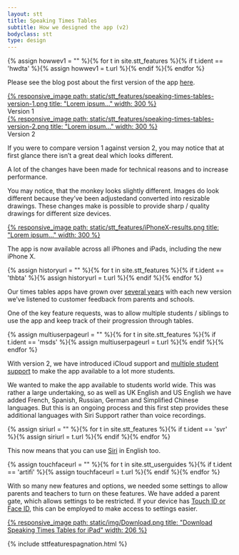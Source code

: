 ```yaml
---
layout: stt
title: Speaking Times Tables
subtitle: How we designed the app (v2)
bodyclass: stt
type: design
---
```


{% assign howwev1 = "" %}{% for t in site.stt_features %}{% if t.ident == 'hwdta' %}{% assign howwev1 = t.url %}{% endif %}{% endfor %}

Please see the blog post about the first version of the app <a href="{{ site.baseurl }}{{ howwev1 }}">here</a>.

<div class="container-table">
	<div class="row table-row">
		<div class="col-xs-12 col-sm-6 full-height" style="">
	        <div class="center-block">
	        	<a href="{{ site.baseurl }}/static/stt_features/speaking-times-tables-version-1.png" class="thickbox">
					{% responsive_image path: static/stt_features/speaking-times-tables-version-1.png title: "Lorem ipsum..." width: 300 %}
				</a>
				<div class="center-horiz">Version 1</div>
			</div>
		</div>
		<div class="col-xs-12 col-sm-6 full-height mobile-pt" style="">
			 <div class="center-block">
	        	<a href="{{ site.baseurl }}/static/stt_features/speaking-times-tables-version-2.png" class="thickbox">
					{% responsive_image path: static/stt_features/speaking-times-tables-version-2.png title: "Lorem ipsum..." width: 300 %}
				</a>
				<div class="center-horiz">Version 2</div>
			</div>
		</div>
	</div>
</div>


If you were to compare version 1 against version 2, you may notice that at first glance there isn’t a great deal which looks different.

A lot of the changes have been made for technical reasons and to increase performance.

You may notice, that the monkey looks slightly different. Images do look different because they’ve been adjustedand converted into resizable drawings. These changes make is possible to provide sharp / quality drawings for different size devices.

<div class="container-table">
	<div class="center-block">
		<a href="{{ site.baseurl }}/static/stt_features/iPhoneX-results.png" class="thickbox">
			{% responsive_image path: static/stt_features/iPhoneX-results.png title: "Lorem ipsum..." width: 300 %}
		</a>
	</div>
</div>


The app is now available across all iPhones and iPads, including the new iPhone X.

{% assign historyurl = "" %}{% for t in site.stt_features %}{% if t.ident == 'thbta' %}{% assign historyurl = t.url %}{% endif %}{% endfor %}

Our times tables apps have grown over <a href="{{ site.baseurl }}{{ historyurl }}">several years</a> with each new version we’ve listened to customer feedback from parents and schools.

One of the key feature requests, was to allow multiple students / siblings to use the app and keep track of their progression through tables.

{% assign multiuserpageurl = "" %}{% for t in site.stt_features %}{% if t.ident == 'msds' %}{% assign multiuserpageurl = t.url %}{% endif %}{% endfor %}

With version 2, we have introduced iCloud support and <a href="{{ site.baseurl }}{{ multiuserpageurl }}">multiple student support</a> to make the app available to a lot more students.

We wanted to make the app available to students world wide. This was rather a large undertaking, so as well as UK English and US English we have added French, Spanish, Russian, German and Simplified Chinese languages. But this is an ongoing process and this first step provides these additional languages with Siri Support rather than voice recordings.

{% assign siriurl = "" %}{% for t in site.stt_features %}{% if t.ident == 'svr' %}{% assign siriurl = t.url %}{% endif %}{% endfor %}

This now means that you can use <a href="{{ site.baseurl }}{{ siriurl }}">Siri</a> in English too.

{% assign touchfaceurl = "" %}{% for t in site.stt_userguides %}{% if t.ident == 'artifi' %}{% assign touchfaceurl = t.url %}{% endif %}{% endfor %}

With so many new features and options, we needed some settings to allow parents and teachers to turn on these features. We have added a parent gate, which allows settings to be restricted. If your device has <a href="{{ site.baseurl }}{{ touchfaceurl }}">Touch ID or Face ID</a>, this can be employed to make access to settings easier.

<div class="container-table">
	<div class="center-block">
		<a href="http://itunes.apple.com/app/id917585923?mt=8&amp;at=1l3voF5&amp;ct=web_home">
			{% responsive_image path: static/img/Download.png title: "Download Speaking Times Tables for iPad" width: 206 %}
		</a>
	</div>
</div>

{% include sttfeaturespagnation.html %}
